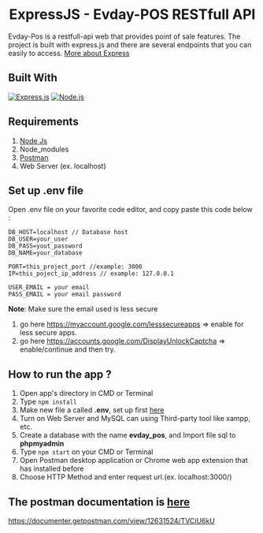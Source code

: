 <h1 align="center">ExpressJS - Evday-POS RESTfull API</h1>


Evday-Pos is a restfull-api web that provides point of sale features. The project is built with express.js and there are several endpoints that you can easily to access.
[More about Express](https://en.wikipedia.org/wiki/Express.js)

## Built With

[![Express.js](https://img.shields.io/badge/Express.js-v4.17.1-orange.svg?style=rounded-square)](https://expressjs.com/en/starter/installing.html)
[![Node.js](https://img.shields.io/badge/Node.js-v13.5.0-green.svg?style=rounded-square)](https://nodejs.org/)

## Requirements

1. <a href="https://nodejs.org/en/download/">Node Js</a>
2. Node_modules
3. <a href="https://www.getpostman.com/">Postman</a>
4. Web Server (ex. localhost)

## Set up .env file

Open .env file on your favorite code editor, and copy paste this code below :

```
DB_HOST=localhost // Database host
DB_USER=your_user
DB_PASS=yout_password
DB_NAME=your_database

PORT=this_project_port //example: 3000
IP=this_poject_ip_address // example: 127.0.0.1

USER_EMAIL = your email
PASS_EMAIL = your email password
```
<b>Note</b>: Make sure the email used is less secure
1. go here https://myaccount.google.com/lesssecureapps => enable for less secure apps.
2. go here https://accounts.google.com/DisplayUnlockCaptcha => enable/continue and then try.

## How to run the app ?

1. Open app's directory in CMD or Terminal
2. Type `npm install`
3. Make new file a called **.env**, set up first [here](#set-up-env-file)
4. Turn on Web Server and MySQL can using Third-party tool like xampp, etc.
5. Create a database with the name **evday_pos**, and Import file sql to **phpmyadmin**
6. Type ```npm start``` on your CMD or Terminal
6. Open Postman desktop application or Chrome web app extension that has installed before
7. Choose HTTP Method and enter request url.(ex. localhost:3000/)


## The postman documentation is [here](https://documenter.getpostman.com/view/12631524/TVCiU6kU)

https://documenter.getpostman.com/view/12631524/TVCiU6kU
